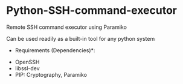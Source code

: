 # Python-SSH-command-executor
Remote SSH command executor using Paramiko


Can be used readily as a built-in tool for any python system  

* Requirements (Dependencies)*: 
- OpenSSH  
- libssl-dev  
- PIP: Cryptography, Paramiko  
